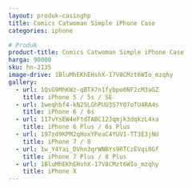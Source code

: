 ```yaml
---
layout: produk-casinghp
title: Comics Catwoman Simple iPhone Case
categories: iphone

# Produk
product-title: Comics Catwoman Simple iPhone Case
harga: 90000
sku: hn-2135
image-drive: 1BluMhEKhEHshX-17V8CMzt6WIo_mzqhy
gallery:
  - url: 1QsG9MhKWz-qBTX7n1fybpo6NF2cM3aGZ
    title: iPhone 5 / 5s / SE
  - url: 1weqhbf4-kN25LGhPUU3S7Y07oTU4RA4s
    title: iPhone 6 / 6s
  - url: 117vYsEW4eFtdTABC12Jqmjk3dqkzL4xa
    title: iPhone 6 Plus / 6s Plus
  - url: 197zd9KPM2qHoxYPeaC4YUV1-TT3E3jNU
    title: iPhone 7 / 8
  - url: 1w_Y4Yai_DVhn3qrWNBYs9RTCzEVqi0Gf
    title: iPhone 7 Plus / 8 Plus
  - url: 1BluMhEKhEHshX-17V8CMzt6WIo_mzqhy
    title: iPhone X
---
```

